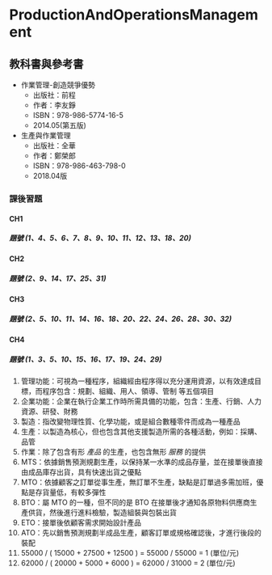 # ProductionAndOperationsManagement

## 教科書與參考書
- 作業管理-創造競爭優勢
    - 出版社：前程
    - 作者：李友錚
    - ISBN：978-986-5774-16-5
    - 2014.05(第五版)
- 生產與作業管理
    - 出版社：全華
    - 作者：鄭榮郎
    - ISBN：978-986-463-798-0
    - 2018.04版

### 課後習題
#### CH1
##### 題號 (1、4、5、6、7、8、9、10、11、12、13、18、20)
#### CH2 
##### 題號 (2、9、14、17、25、31)
#### CH3
##### 題號 (2、5、10、11、14、16、18、20、22、24、26、28、30、32)
#### CH4
##### 題號 (1、3、5、10、15、16、17、19、24、29)


1. 管理功能：可視為一種程序，組織經由程序得以充分運用資源，以有效達成目標，而程序包含：規劃、組織、用人、領導、管制 等五個項目
2. 企業功能：企業在執行企業工作時所需具備的功能，包含：生產、行銷、人力資源、研發、財務
3. 製造：指改變物理性質、化學功能，或是組合數種零件而成為一種產品
4. 生產：以製造為核心，但也包含其他支援製造所需的各種活動，例如：採購、品管
5. 作業：除了包含有形 _產品_ 的生產，也包含無形 _服務_ 的提供
6. MTS：依據銷售預測規劃生產，以保持某一水準的成品存量，並在接單後直接由成品庫存出貨，具有快速出貨之優點
7. MTO：依據顧客之訂單從事生產，無訂單不生產，缺點是訂單過多需加班，優點是存貨量低，有較多彈性
8. BTO：屬 MTO 的一種，但不同的是 BTO 在接單後才通知各原物料供應商生產供貨，然後進行進料檢驗，製造組裝與包裝出貨
9. ETO：接單後依顧客需求開始設計產品
10. ATO：先以銷售預測規劃半成品生產，顧客訂單或規格確認後，才進行後段的裝配
11. 55000 / ( 15000 + 27500 + 12500 ) = 55000 / 55000 = 1 (單位/元)
12. 62000 / ( 20000 + 5000 + 6000 ) = 62000 / 31000 = 2 (單位/元)